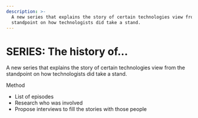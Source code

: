 ```yaml
---
description: >-
  A new series that explains the story of certain technologies view from the
  standpoint on how technologists did take a stand.
---
```


# SERIES: The history of...

A new series that explains the story of certain technologies view from the standpoint on how technologists did take a stand.

Method

* List of episodes
* Research who was involved
* Propose interviews to fill the stories with those people
